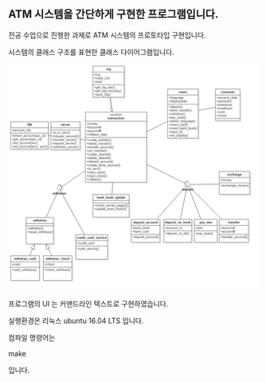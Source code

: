 ## ATM 시스템을 간단하게 구현한 프로그램입니다.

전공 수업으로 진행한 과제로 ATM 시스템의 프로토타입 구현입니다.



시스템의 클래스 구조를 표현한 클래스 다이어그램입니다.



![ClassDiagram](./img/ClassDiagram.jpg)



프로그램의 UI 는 커맨드라인 텍스트로 구현하였습니다.

실행환경은 리눅스 ubuntu 16.04 LTS 입니다.

컴파일 명령어는 

make

입니다.


